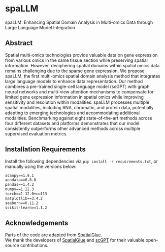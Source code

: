 # spaLLM

spaLLM: Enhancing Spatial Domain Analysis in Multi-omics Data through Large Language Model Integration

## Abstract

Spatial multi-omics technologies provide valuable data on gene expression from various omics in the same tissue section while preserving spatial information. However, deciphering spatial domains within spatial omics data remains challenging due to the sparse gene expression. We propose spaLLM, the first multi-omics spatial domain analysis method that integrates large language models to enhance data representation. Our method combines a pre-trained single-cell language model (scGPT) with graph neural networks and multi-view attention mechanisms to compensate for limited gene expression information in spatial omics while improving sensitivity and resolution within modalities. spaLLM processes multiple spatial modalities, including RNA, chromatin, and protein data, potentially adapting to emerging technologies and accommodating additional modalities. Benchmarking against eight state-of-the-art methods across four different datasets and platforms demonstrates that our model consistently outperforms other advanced methods across multiple supervised evaluation metrics.


## Installation Requirements

Install the following dependencies via `pip install -r requirements.txt`, or manually using the versions below:

```txt
scanpy==1.9.1
anndata==0.8.0
pandas==1.4.2
numpy==1.22.3
torch==1.12.0+cu113
matplotlib==3.4.2
seaborn==0.11.2
scikit-learn==1.1.2
```

## Acknowledgements

Parts of the code are adapted from [SpatialGlue](https://github.com/JinmiaoChenLab/SpatialGlue).  
We thank the developers of [SpatialGlue](https://github.com/JinmiaoChenLab/SpatialGlue) and [scGPT](https://github.com/bowang-lab/scGPT) for their valuable open-source contributions.
